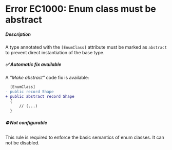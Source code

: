 # Error EC1000: Enum class must be abstract

##### Description
A type annotated with the `[EnumClass]` attribute must be marked as `abstract` to prevent direct instantiation of the base type.

##### ✅ Automatic fix available
A _"Make abstract"_ code fix is available:

```diff
  [EnumClass]
- public record Shape
+ public abstract record Shape
  {
      // (...)
  }
```

##### ⛔ Not configurable
This rule is required to enforce the basic semantics of enum classes. It can not be disabled.